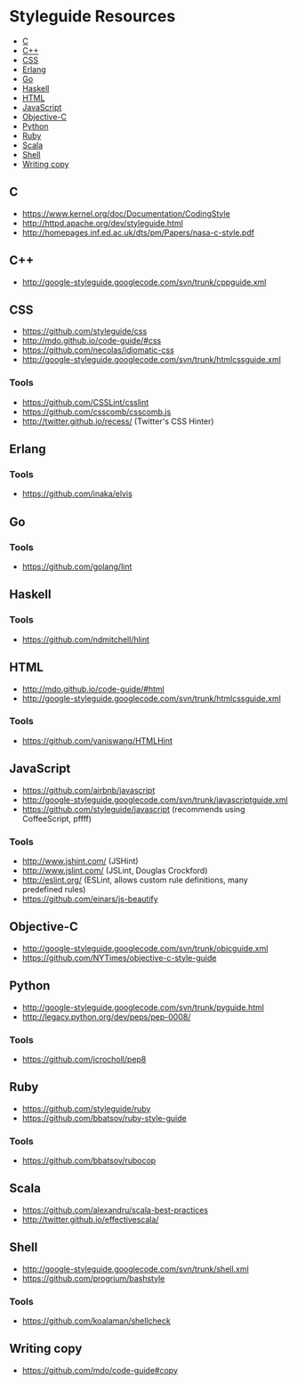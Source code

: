# Styleguide Resources

- [C](#c)
- [C++](#c-1)
- [CSS](#css)
- [Erlang](#erlang)
- [Go](#go)
- [Haskell](#haskell)
- [HTML](#html)
- [JavaScript](#javascript)
- [Objective-C](#objective-c)
- [Python](#python)
- [Ruby](#ruby)
- [Scala](#scala)
- [Shell](#shell)
- [Writing copy](#writing-copy)

## C

- https://www.kernel.org/doc/Documentation/CodingStyle
- http://httpd.apache.org/dev/styleguide.html
- http://homepages.inf.ed.ac.uk/dts/pm/Papers/nasa-c-style.pdf

## C++

- http://google-styleguide.googlecode.com/svn/trunk/cppguide.xml

## CSS

- https://github.com/styleguide/css
- http://mdo.github.io/code-guide/#css
- https://github.com/necolas/idiomatic-css
- http://google-styleguide.googlecode.com/svn/trunk/htmlcssguide.xml

### Tools

- https://github.com/CSSLint/csslint
- https://github.com/csscomb/csscomb.js
- http://twitter.github.io/recess/ (Twitter's CSS Hinter)

## Erlang

### Tools

- https://github.com/inaka/elvis

## Go

### Tools

- https://github.com/golang/lint

## Haskell

### Tools

- https://github.com/ndmitchell/hlint

## HTML

- http://mdo.github.io/code-guide/#html
- http://google-styleguide.googlecode.com/svn/trunk/htmlcssguide.xml

### Tools

- https://github.com/yaniswang/HTMLHint

## JavaScript

- https://github.com/airbnb/javascript
- http://google-styleguide.googlecode.com/svn/trunk/javascriptguide.xml
- https://github.com/styleguide/javascript (recommends using CoffeeScript, pffff)

### Tools

- http://www.jshint.com/ (JSHint)
- http://www.jslint.com/ (JSLint, Douglas Crockford)
- http://eslint.org/ (ESLint, allows custom rule definitions, many predefined rules)
- https://github.com/einars/js-beautify

## Objective-C

- http://google-styleguide.googlecode.com/svn/trunk/objcguide.xml
- https://github.com/NYTimes/objective-c-style-guide

## Python

- http://google-styleguide.googlecode.com/svn/trunk/pyguide.html
- http://legacy.python.org/dev/peps/pep-0008/

### Tools

- https://github.com/jcrocholl/pep8

## Ruby

- https://github.com/styleguide/ruby
- https://github.com/bbatsov/ruby-style-guide

### Tools

- https://github.com/bbatsov/rubocop

## Scala

- https://github.com/alexandru/scala-best-practices
- http://twitter.github.io/effectivescala/

## Shell

- http://google-styleguide.googlecode.com/svn/trunk/shell.xml
- https://github.com/progrium/bashstyle

### Tools

- https://github.com/koalaman/shellcheck

## Writing copy

- https://github.com/mdo/code-guide#copy
